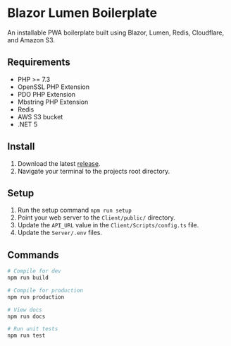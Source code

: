 # Blazor Lumen Boilerplate

An installable PWA boilerplate built using Blazor, Lumen, Redis, Cloudflare, and Amazon S3.

## Requirements

- PHP >= 7.3
- OpenSSL PHP Extension
- PDO PHP Extension
- Mbstring PHP Extension
- Redis
- AWS S3 bucket
- .NET 5

## Install

1. Download the latest [release](https://github.com/codewithkyle/blazor-lumen-boilerplate/releases).
1. Navigate your terminal to the projects root directory.

## Setup

1. Run the setup command `npm run setup`
1. Point your web server to the `Client/public/` directory.
1. Update the `API_URL` value in the `Client/Scripts/config.ts` file.
1. Update the `Server/.env` files.

## Commands

```bash
# Compile for dev
npm run build

# Compile for production
npm run production

# View docs
npm run docs

# Run unit tests
npm run test
```
